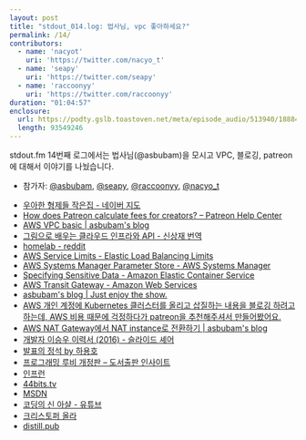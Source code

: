 ```yaml
---
layout: post
title: "stdout_014.log: 법사님, vpc 좋아하세요?"
permalink: /14/
contributors:
  - name: 'nacyot'
    uri: 'https://twitter.com/nacyo_t'
  - name: 'seapy'
    uri: 'https://twitter.com/seapy'
  - name: 'raccoonyy'
    uri: 'https://twitter.com/raccoonyy'
duration: "01:04:57"
enclosure:
  url: https://podty.gslb.toastoven.net/meta/episode_audio/513940/188843_1548262395996.mp3
  length: 93549246
---
```


stdout.fm 14번째 로그에서는 법사님(@asbubam)을 모시고 VPC, 블로깅, patreon에 대해서 이야기를 나눴습니다.

* 참가자: [@asbubam][asbubam], [@seapy][sea], [@raccoonyy][rac], [@nacyo_t][nac]

[asbubam]: https://twitter.com/asbubam
[sea]: https://twitter.com/seapy
[rac]: https://twitter.com/raccoonyy
[nac]: https://twitter.com/nacyo_t

* [우아한 형제들 작은집 - 네이버 지도](http://naver.me/x0wJs4BQ)
* [How does Patreon calculate fees for creators? – Patreon Help Center](https://support.patreon.com/hc/en-us/articles/204606125-How-do-you-calculate-fees-)
* [AWS VPC basic | asbubam's blog](https://blog.2dal.com/2017/09/12/aws-vpc-basic/)
* [그림으로 배우는 클라우드 인프라와 API - 신상재 번역](https://www.aladin.co.kr/shop/wproduct.aspx?ItemId=109486799)
* [homelab - reddit](https://www.reddit.com/r/homelab/)
* [AWS Service Limits - Elastic Load Balancing Limits](https://docs.aws.amazon.com/general/latest/gr/aws_service_limits.html#limits_elastic_load_balancer)
* [AWS Systems Manager Parameter Store - AWS Systems Manager](https://docs.aws.amazon.com/systems-manager/latest/userguide/systems-manager-paramstore.html)
* [Specifying Sensitive Data - Amazon Elastic Container Service](https://docs.aws.amazon.com/AmazonECS/latest/developerguide/specifying-sensitive-data.html)
* [AWS Transit Gateway - Amazon Web Services](https://aws.amazon.com/transit-gateway/)
* [asbubam's blog | Just enjoy the show.](https://blog.2dal.com/)
* [AWS 개인 계정에 Kubernetes 클러스터를 올리고 삽질하는 내용을 블로깅 하려고 하는데, AWS 비용 때문에 걱정하다가 patreon을 추천해주셔서 만들어봤어요.](https://twitter.com/asbubam/status/973828322789675008?s=20)
* [AWS NAT Gateway에서 NAT instance로 전환하기 | asbubam's blog](https://blog.2dal.com/2018/12/31/nat-gateway-to-nat-instance/)
* [개발자 이승우 이력서 (2016) - 슬라이드 셰어](https://www.slideshare.net/SeungWooLee2/20130416)
* [발표의 정석 by 하용호](https://t.co/DxXKMjrVRT)
* [프로그래밍 루비 개정판 – 도서출판 인사이트](https://blog.insightbook.co.kr/book/programming-insight/프로그래밍-루비-개정판/)
* [인프런](https://www.inflearn.com/)
* [44bits.tv](https://44bits.tv)
* [MSDN](https://msdn.microsoft.com/)
* [코딩의 신 아샬 - 유튜브](https://www.youtube.com/channel/UCLLncfeIYljE0o_yUw7MkcA)
* [크리스토퍼 올라](http://colah.github.io)
* [distill.pub](https://distill.pub/)
